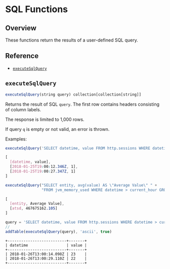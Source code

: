 # SQL Functions

## Overview

These functions return the results of a user-defined SQL query.

## Reference

* [`executeSqlQuery`](#executesqlquery)

## `executeSqlQuery`

```javascript
executeSqlQuery(string query) collection[collection[string]]
```

Returns the result of SQL `query`. The first row contains headers consisting of column labels.

The response is limited to 1,000 rows.

If query `q` is empty or not valid, an error is thrown.

Examples:

```javascript
executeSqlQuery('SELECT datetime, value FROM http.sessions WHERE datetime > current_hour LIMIT 2')
```

```css
[
  [datetime, value],
  [2018-01-25T19:00:12.346Z, 1],
  [2018-01-25T19:00:27.347Z, 1]
]
```

```javascript
executeSqlQuery("SELECT entity, avg(value) AS \"Average Value\" " +
                "FROM jvm_memory_used WHERE datetime > current_hour GROUP BY entity")
```

```css
[
  [entity, Average Value],
  [atsd, 467675162.105]
]
```

```javascript
query = 'SELECT datetime, value FROM http.sessions WHERE datetime > current_hour LIMIT 2'
//
addTable(executeSqlQuery(query), 'ascii', true)
```

```ls
+--------------------------+-------+
| datetime                 | value |
+--------------------------+-------+
| 2018-01-26T13:00:14.098Z | 23    |
| 2018-01-26T13:00:29.110Z | 22    |
+--------------------------+-------+
```
